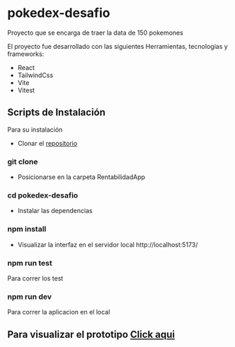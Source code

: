 # pokedex-desafio

Proyecto que se encarga de traer la data de 150 pokemones

El proyecto fue desarrollado con las siguientes Herramientas, tecnologías y frameworks:

- React
- TailwindCss
- Vite
- Vitest

## Scripts de Instalación

Para su instalación

- Clonar el [repositorio](https://github.com/irenemonzon/pokedex-desafio)

### git clone

- Posicionarse en la carpeta RentabilidadApp

### cd pokedex-desafio

- Instalar las dependencias

### npm install

- Visualizar la interfaz en el servidor local http://localhost:5173/

### npm run test

Para correr los test

### npm run dev

Para correr la aplicacion en el local

## Para visualizar el prototipo [Click aqui](https://pokemondataimonzon.netlify.app/)
